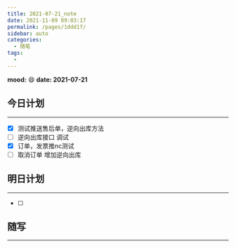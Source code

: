 ```yaml
---
title: 2021-07-21_note
date: 2021-11-09 09:03:17
permalink: /pages/1ddd1f/
sidebar: auto
categories:
  - 随笔
tags:
  - 
---
```

**mood:** :smile:  																		**date: 2021-07-21**  
## 今日计划  
------
- [x]  测试推送售后单，逆向出库方法
- [ ]  逆向出库接口 调试
- [x]  订单，发票推nc测试
- [ ]  取消订单 增加逆向出库
## 明日计划  
------
- [ ]  
## 随写 
------

